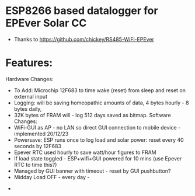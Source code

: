 # ESP8266 based datalogger for EPEver Solar CC
- Thanks to https://github.com/chickey/RS485-WiFi-EPEver


# Features:
Hardware Changes:
 *    To Add: Microchip 12F683 to time wake (reset) from sleep and reset on external input
 *    Logging: will be saving homeopathic amounts of data, 4 bytes hourly  - 8 bytes daily,  
 *    32K bytes of FRAM will - log 512 days saved as bitmap. 
Software Changes:
 *    WiFi-GUI as AP - no LAN so direct GUI connection to mobile device - implemented 20/12/23
 *    Powersave: ESP runs once to log load and solar power: reset every 40 seconds by 12F683
 *    Epever RTC used hourly to save watt/hour figures to FRAM
 *    If load state toggled - ESP+wifi+GUI powered for 10 mins (use Epever RTC to time this?)
 *    Managed by GUI banner with timeout - reset by GUI pushbutton?
 *    Midday Load OFF - every day - 
-

